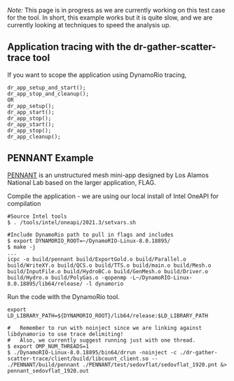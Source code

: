 *Note:* This page is in progress as we are currently working on this test case for the tool. In short, this example works but it is quite slow, and we are currently looking at techniques to speed the analysis up. 

## Application tracing with the dr-gather-scatter-trace tool

If you want to scope the application using DynamoRio tracing, 

```
dr_app_setup_and_start();
dr_app_stop_and_cleanup();
OR 
dr_app_setup();
dr_app_start();
dr_app_stop();
dr_app_start();
dr_app_stop();
dr_app_cleanup();
```


## PENNANT Example
[PENNANT](https://github.com/lanl/PENNANT) is an unstructured mesh mini-app designed by Los Alamos National Lab based on the larger application, FLAG. 

Compile the application - we are using our local install of Intel OneAPI for compilation

```
#Source Intel tools
$ . /tools/intel/oneapi/2021.3/setvars.sh

#Include DynamoRio path to pull in flags and includes
$ export DYNAMORIO_ROOT=~/DynamoRIO-Linux-8.0.18895/
$ make -j
...
icpc -o build/pennant build/ExportGold.o build/Parallel.o build/WriteXY.o build/QCS.o build/TTS.o build/main.o build/Mesh.o build/InputFile.o build/HydroBC.o build/GenMesh.o build/Driver.o build/Hydro.o build/PolyGas.o -qopenmp -L~/DynamoRIO-Linux-8.0.18895/lib64/release/ -l dynamorio
```

Run the code with the DynamoRio tool. 
```
export LD_LIBRARY_PATH=${DYNAMORIO_ROOT}/lib64/release:$LD_LIBRARY_PATH

#   Remember to run with noinject since we are linking against libdynamorio to use trace delimiting!
#   Also, we currently suggest running just with one thread.
$ export OMP_NUM_THREADS=1
$ ./DynamoRIO-Linux-8.0.18895/bin64/drrun -noinject -c ./dr-gather-scatter-trace/client/build/libcount_client.so -- ./PENNANT/build/pennant ./PENNANT/test/sedovflat/sedovflat_1920.pnt &> pennant_sedovflat_1920.out
```
